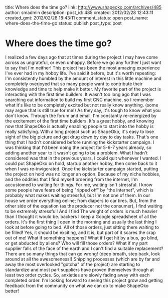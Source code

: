 title: Where does the time go?
link: http://www.shapeoko.com/archives/485
author: smadmin
description: 
post_id: 485
created: 2012/02/28 12:43:11
created_gmt: 2012/02/28 18:43:11
comment_status: open
post_name: where-does-the-time-go
status: publish
post_type: post

# Where does the time go?

I realized a few days ago that at times during the project I may have come across as ungrateful, or even unhappy. Before we go any further I just want to say that I'm neither! This project has been the most amazing experience I've ever had in my hobby life. I've said it before, but it's worth repeating: I'm consistently humbled by the amount of interest in this little machine and completely overjoyed that so many people want to contribute their knowledge and time to help make it better. My favorite part of the project is interacting with the first time builders. It wasn't too long ago that I was searching out information to build my first CNC machine, so I remember what it's like to be completely excited but not really know anything. (some may argue that is still true for me!) As they say, it's tough to know what you don't know. Through the forum and email, I'm constantly re-energized by the excitement of the first time builders. It's a great hobby, and knowing now that ShapeOko is actually enabling people to start into the hobby is really satisfying. With a long project such as ShapeOko, it's easy to lose sight of the big picture and get drug down by day to day tasks. That's one thing that I hadn't considered before running the kickstarter campaign. I was thinking that I'd been doing the project for 5-6-7 years already, so adding another year to it wasn't going to be a problem. What I hadn't considered was that in the previous years, I could quit whenever I wanted. I could put ShapeOko on hold, startup another hobby, then come back to it when I was re-invigorated. Once the kickstarter campaign started, putting the project on hold was no longer an option. Because of my niche hobbies, and the oddities that I find myself ordering from the internet, I'm accustomed to waiting for things. For me, waiting isn't stressful. I know some people have fears of being "ripped off" by "the internet", which is probably what makes waiting stressful, but I'm not one of them. In our house we order everything online; from diapers to car tires. But, from the other side of the equation (as the producer not the consumer), I find waiting to be extremely stressful! And I find The weight of orders is much heavier than I thought it would be. backers I keep a Google spreadsheet of all the orders. It's the first thing I open in the morning and usually the last thing I look at before going to bed. All of those orders, just sitting there waiting to be filled! Yes, it should be exciting, and it is, but part of it scares the crap out of me! What if something happens? What if I get hit by a bus, go blind, or get abducted by aliens? Who will fill those orders? What if my part supplier falls of the face of the earth and I can't find a suitable replacement? There are so many things that can go wrong! (deep breath, step back, look around at all the awesomeness!) Shipping processes (which are by far and away the most overlooked "gotcha" of the project) are starting to standardize and most part suppliers have proven themselves through at least two order cycles. So, anxieties are slowly fading away with each completed order. I'm looking forward to seeing this project grow and getting feedback from the community on what we can do to make ShapeOko better!